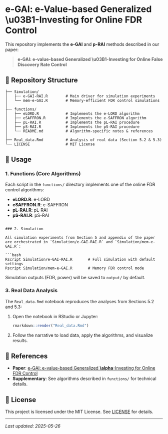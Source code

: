 # e-GAI: e-Value-based Generalized \u03B1-Investing for Online FDR Control

This repository implements the **e-GAI** and **p-RAI** methods described in our paper:

> **e-GAI: e-value-based Generalized \u03B1-Investing for Online False Discovery Rate Control**

## 📁 Repository Structure

```
├── Simulation/
│   ├── e-GAI-RAI.R        # Main driver for simulation experiments
│   └── mem-e-GAI.R        # Memory-efficient FDR control simulations
│
├── functions/
│   ├── eLORD.R            # Implements the e-LORD algorithm
│   ├── eSAFFRON.R         # Implements the e-SAFFRON algorithm
│   ├── pL-RAI.R           # Implements the pL-RAI procedure
│   ├── pS-RAI.R           # Implements the pS-RAI procedure
│   └── README.md          # Algorithm-specific notes & references
│
├── Real_data.Rmd          # Analysis of real data (Section 5.2 & 5.3)
└── LICENSE                # MIT License
```

## 🚀 Usage

### 1. Functions (Core Algorithms)

Each script in the `functions/` directory implements one of the online FDR control algorithms:

* **eLORD.R**: e-LORD
* **eSAFFRON.R**: e-SAFFRON
* **pL-RAI.R**: pL-RAI
* **pS-RAI.R**: pS-RAI

```

### 2. Simulation

All simulation experiments from Section 5 and appendix of the paper are orchestrated in `Simulation/e-GAI-RAI.R` and `Simulation/mem-e-GAI.R`:

```bash
Rscript Simulation/e-GAI-RAI.R       # Full simulation with default settings
Rscript Simulation/mem-e-GAI.R       # Memory FDR control mode
```

Simulation outputs (FDR, power) will be saved to `output/` by default.

### 3. Real Data Analysis 

The `Real_data.Rmd` notebook reproduces the analyses from Sections 5.2 and 5.3:

1. Open the notebook in RStudio or Jupyter:

   ```r
   rmarkdown::render("Real_data.Rmd")
   ```
2. Follow the narrative to load data, apply the algorithms, and visualize results.

## 📖 References

* **Paper**: [e-GAI: e-value-based Generalized **\alpha**-Investing for Online FDR Control](link-to-pdf)
* **Supplementary**: See algorithms described in `functions/` for technical details.

## 📝 License

This project is licensed under the MIT License. See [LICENSE](LICENSE) for details.

---

*Last updated: 2025-05-26*

